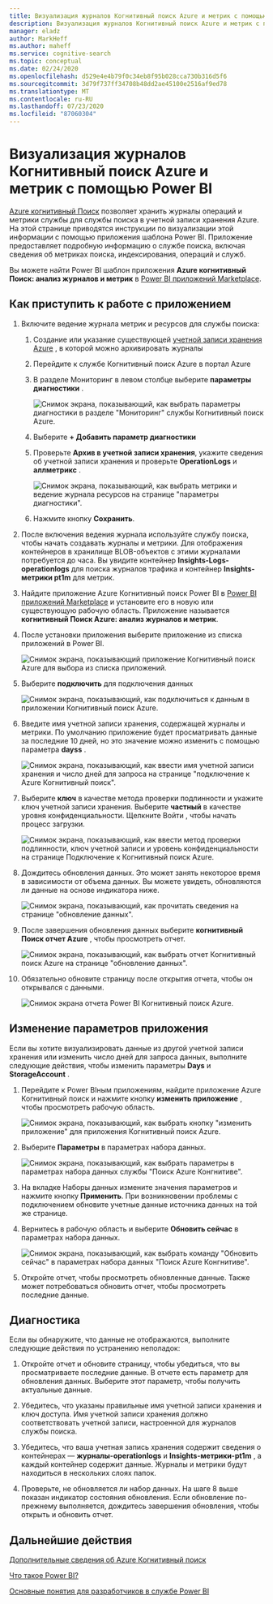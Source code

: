 ```yaml
---
title: Визуализация журналов Когнитивный поиск Azure и метрик с помощью Power BI
description: Визуализация журналов Когнитивный поиск Azure и метрик с помощью Power BI
manager: eladz
author: MarkHeff
ms.author: maheff
ms.service: cognitive-search
ms.topic: conceptual
ms.date: 02/24/2020
ms.openlocfilehash: d529e4e4b79f0c34eb8f95b028cca730b316d5f6
ms.sourcegitcommit: 3d79f737ff34708b48dd2ae45100e2516af9ed78
ms.translationtype: MT
ms.contentlocale: ru-RU
ms.lasthandoff: 07/23/2020
ms.locfileid: "87060304"
---
```

# <a name="visualize-azure-cognitive-search-logs-and-metrics-with-power-bi"></a>Визуализация журналов Когнитивный поиск Azure и метрик с помощью Power BI
[Azure когнитивный Поиск](https://docs.microsoft.com/azure/search/search-what-is-azure-search) позволяет хранить журналы операций и метрики службы для службы поиска в учетной записи хранения Azure. На этой странице приводятся инструкции по визуализации этой информации с помощью приложения шаблона Power BI. Приложение предоставляет подробную информацию о службе поиска, включая сведения об метриках поиска, индексирования, операций и служб.

Вы можете найти Power BI шаблон приложения **Azure когнитивный Поиск: анализ журналов и метрик** в [Power BI приложений Marketplace](https://appsource.microsoft.com/marketplace/apps).

## <a name="how-to-get-started-with-the-app"></a>Как приступить к работе с приложением

1. Включите ведение журнала метрик и ресурсов для службы поиска:

    1. Создание или указание существующей [учетной записи хранения Azure](https://docs.microsoft.com/azure/storage/common/storage-quickstart-create-account) , в которой можно архивировать журналы
    1. Перейдите к службе Когнитивный поиск Azure в портал Azure
    1. В разделе Мониторинг в левом столбце выберите **параметры диагностики** .

        ![Снимок экрана, показывающий, как выбрать параметры диагностики в разделе "Мониторинг" службы Когнитивный поиск Azure.](media/search-monitor-logs-powerbi/diagnostic-settings.png)

    1. Выберите **+ Добавить параметр диагностики**
    1. Проверьте **Архив в учетной записи хранения**, укажите сведения об учетной записи хранения и проверьте **OperationLogs** и **аллметрикс** .

        ![Снимок экрана, показывающий, как выбрать метрики и ведение журнала ресурсов на странице "параметры диагностики".](media/search-monitor-logs-powerbi/add-diagnostic-setting.png)
    1. Нажмите кнопку **Сохранить**.

1. После включения ведения журнала используйте службу поиска, чтобы начать создавать журналы и метрики. Для отображения контейнеров в хранилище BLOB-объектов с этими журналами потребуется до часа. Вы увидите контейнер **Insights-Logs-operationlogs** для поиска журналов трафика и контейнер **Insights-метрики pt1m** для метрик.

1. Найдите приложение Azure Когнитивный поиск Power BI в [Power BI приложений Marketplace](https://appsource.microsoft.com/marketplace/apps) и установите его в новую или существующую рабочую область. Приложение называется **когнитивный Поиск Azure: анализ журналов и метрик**.

1. После установки приложения выберите приложение из списка приложений в Power BI.

    ![Снимок экрана, показывающий приложение Когнитивный поиск Azure для выбора из списка приложений.](media/search-monitor-logs-powerbi/azure-search-app-tile.png)

1. Выберите **подключить** для подключения данных

    ![Снимок экрана, показывающий, как подключиться к данным в приложении Когнитивный поиск Azure.](media/search-monitor-logs-powerbi/get-started-with-your-new-app.png)

1. Введите имя учетной записи хранения, содержащей журналы и метрики. По умолчанию приложение будет просматривать данные за последние 10 дней, но это значение можно изменить с помощью параметра **dayss** .

    ![Снимок экрана, показывающий, как ввести имя учетной записи хранения и число дней для запроса на странице "подключение к Azure Когнитивный поиск".](media/search-monitor-logs-powerbi/connect-to-storage-account.png)

1. Выберите **ключ** в качестве метода проверки подлинности и укажите ключ учетной записи хранения. Выберите **частный** в качестве уровня конфиденциальности. Щелкните Войти , чтобы начать процесс загрузки.

    ![Снимок экрана, показывающий, как ввести метод проверки подлинности, ключ учетной записи и уровень конфиденциальности на странице Подключение к Когнитивный поиск Azure.](media/search-monitor-logs-powerbi/connect-to-storage-account-step-two.png)

1. Дождитесь обновления данных. Это может занять некоторое время в зависимости от объема данных. Вы можете увидеть, обновляются ли данные на основе индикатора ниже.

    ![Снимок экрана, показывающий, как прочитать сведения на странице "обновление данных".](media/search-monitor-logs-powerbi/workspace-view-refreshing.png)

1. После завершения обновления данных выберите **когнитивный Поиск отчет Azure** , чтобы просмотреть отчет.

    ![Снимок экрана, показывающий, как выбрать отчет Когнитивный поиск Azure на странице "обновление данных".](media/search-monitor-logs-powerbi/workspace-view-select-report.png)

1. Обязательно обновите страницу после открытия отчета, чтобы он открывался с данными.

    ![Снимок экрана отчета Power BI Когнитивный поиск Azure.](media/search-monitor-logs-powerbi/powerbi-search.png)

## <a name="how-to-change-the-app-parameters"></a>Изменение параметров приложения
Если вы хотите визуализировать данные из другой учетной записи хранения или изменить число дней для запроса данных, выполните следующие действия, чтобы изменить параметры **Days** и **StorageAccount** .

1. Перейдите к Power BIным приложениям, найдите приложение Azure Когнитивный поиск и нажмите кнопку **изменить приложение** , чтобы просмотреть рабочую область.

    ![Снимок экрана, показывающий, как выбрать кнопку "изменить приложение" для приложения Когнитивный поиск Azure.](media/search-monitor-logs-powerbi/azure-search-app-tile-edit.png)

1. Выберите **Параметры** в параметрах набора данных.

    ![Снимок экрана, показывающий, как выбрать параметры в параметрах набора данных службы "Поиск Azure Конгнитиве".](media/search-monitor-logs-powerbi/workspace-view-select-settings.png)

1. На вкладке Наборы данных измените значения параметров и нажмите кнопку **Применить**. При возникновении проблемы с подключением обновите учетные данные источника данных на той же странице.

1. Вернитесь в рабочую область и выберите **Обновить сейчас** в параметрах набора данных.

    ![Снимок экрана, показывающий, как выбрать команду "Обновить сейчас" в параметрах набора данных "Поиск Azure Конгнитиве".](media/search-monitor-logs-powerbi/workspace-view-select-refresh-now.png)

1. Откройте отчет, чтобы просмотреть обновленные данные. Также может потребоваться обновить отчет, чтобы просмотреть последние данные.

## <a name="troubleshooting"></a>Диагностика
Если вы обнаружите, что данные не отображаются, выполните следующие действия по устранению неполадок:

1. Откройте отчет и обновите страницу, чтобы убедиться, что вы просматриваете последние данные. В отчете есть параметр для обновления данных. Выберите этот параметр, чтобы получить актуальные данные.

1. Убедитесь, что указаны правильные имя учетной записи хранения и ключ доступа. Имя учетной записи хранения должно соответствовать учетной записи, настроенной для журналов службы поиска.

1. Убедитесь, что ваша учетная запись хранения содержит сведения о контейнерах — **журналы-operationlogs** и **Insights-метрики-pt1m** , а каждый контейнер содержит данные. Журналы и метрики будут находиться в нескольких слоях папок.

1. Проверьте, не обновляется ли набор данных. На шаге 8 выше показан индикатор состояния обновления. Если обновление по-прежнему выполняется, дождитесь завершения обновления, чтобы открыть и обновить отчет.

## <a name="next-steps"></a>Дальнейшие действия
[Дополнительные сведения об Azure Когнитивный поиск](https://docs.microsoft.com/azure/search/)

[Что такое Power BI?](https://docs.microsoft.com/power-bi/fundamentals/power-bi-overview)

[Основные понятия для разработчиков в службе Power BI](https://docs.microsoft.com/power-bi/service-basic-concepts)